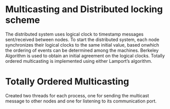 # Multicasting and Distributed locking scheme

The distributed system uses logical clock to timestamp messages sent/received between nodes. To start the distributed
system, each node synchronizes their logical clocks to the same initial value, based onwhich the ordering of events can be determined among the machines. Berkeley Algorithm is used to obtain an initial agreement on the logical clocks. Totally ordered multicasting is implemented using either Lamport’s algorithm.

# Totally Ordered Multicasting

Created two threads for each process, one for sending the multicast message to other nodes and one for listening to its
communication port. 
